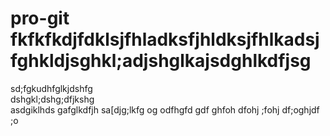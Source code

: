 # pro-git fkfkfkdjfdklsjfhladksfjhldksjfhlkadsjfghkldjsghkl;adjshglkajsdghlkdfjsg
sd;fgkudhfglkjdshfg\
dshgkl;dshg;dfjkshg\
asdgiklhds
gafglkdfjh
sa[djg;lkfg
og
odfhgfd
gdf
ghfoh
dfohj
;fohj
df;oghjdf
;o

